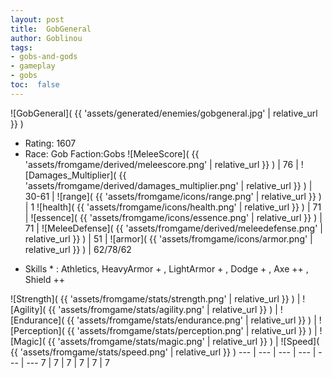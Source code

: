 ```yaml
---
layout: post
title:  GobGeneral
author: Goblinou
tags:
- gobs-and-gods
- gameplay
- gobs
toc:  false
---
```


![GobGeneral]( {{ 'assets/generated/enemies/gobgeneral.jpg' | relative_url }} )
- Rating: 1607
- Race: Gob  Faction:Gobs
![MeleeScore]( {{ 'assets/fromgame/derived/meleescore.png' | relative_url }} ) | 76 | ![Damages_Multiplier]( {{ 'assets/fromgame/derived/damages_multiplier.png' | relative_url }} ) | 30-61 | ![range]( {{ 'assets/fromgame/icons/range.png' | relative_url }} ) | 1
![health]( {{ 'assets/fromgame/icons/health.png' | relative_url }} ) | 71 | ![essence]( {{ 'assets/fromgame/icons/essence.png' | relative_url }} ) | 71 | ![MeleeDefense]( {{ 'assets/fromgame/derived/meleedefense.png' | relative_url }} ) | 51 | ![armor]( {{ 'assets/fromgame/icons/armor.png' | relative_url }} ) | 62/78/62
* Skills * : Athletics, HeavyArmor + , LightArmor + , Dodge + , Axe ++ , Shield ++ 

![Strength]( {{ 'assets/fromgame/stats/strength.png' | relative_url }} ) | ![Agility]( {{ 'assets/fromgame/stats/agility.png' | relative_url }} ) | ![Endurance]( {{ 'assets/fromgame/stats/endurance.png' | relative_url }} ) | ![Perception]( {{ 'assets/fromgame/stats/perception.png' | relative_url }} ) | ![Magic]( {{ 'assets/fromgame/stats/magic.png' | relative_url }} ) | ![Speed]( {{ 'assets/fromgame/stats/speed.png' | relative_url }} )
--- | --- | --- | --- | --- | ---
7 | 7 | 7 | 7 | 7 | 7
